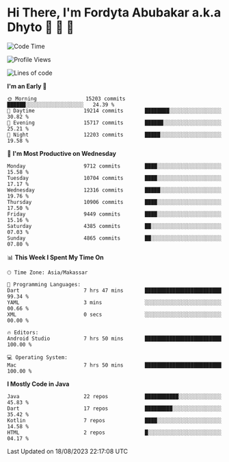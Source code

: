 # Hi There, I'm Fordyta Abubakar a.k.a Dhyto 👋 👋 👋 

<!--
**DhytoDev/dhytodev** is a ✨ _special_ ✨ repository because its `README.md` (this file) appears on your GitHub profile.

Here are some ideas to get you started:

- 🔭 I’m currently working on ...
- 🌱 I’m currently learning ...
- 👯 I’m looking to collaborate on ...
- 🤔 I’m looking for help with ...
- 💬 Ask me about ...
- 📫 How to reach me: ...
- 😄 Pronouns: ...
- ⚡ Fun fact: ...
-->

<!--START_SECTION:waka-->
![Code Time](http://img.shields.io/badge/Code%20Time-1%2C982%20hrs%2011%20mins-blue)

![Profile Views](http://img.shields.io/badge/Profile%20Views-0-blue)

![Lines of code](https://img.shields.io/badge/From%20Hello%20World%20I%27ve%20Written-7.8%20million%20lines%20of%20code-blue)

**I'm an Early 🐤** 

```text
🌞 Morning                15203 commits       ██████░░░░░░░░░░░░░░░░░░░   24.39 % 
🌆 Daytime                19214 commits       ████████░░░░░░░░░░░░░░░░░   30.82 % 
🌃 Evening                15717 commits       ██████░░░░░░░░░░░░░░░░░░░   25.21 % 
🌙 Night                  12203 commits       █████░░░░░░░░░░░░░░░░░░░░   19.58 % 
```
📅 **I'm Most Productive on Wednesday** 

```text
Monday                   9712 commits        ████░░░░░░░░░░░░░░░░░░░░░   15.58 % 
Tuesday                  10704 commits       ████░░░░░░░░░░░░░░░░░░░░░   17.17 % 
Wednesday                12316 commits       █████░░░░░░░░░░░░░░░░░░░░   19.76 % 
Thursday                 10906 commits       ████░░░░░░░░░░░░░░░░░░░░░   17.50 % 
Friday                   9449 commits        ████░░░░░░░░░░░░░░░░░░░░░   15.16 % 
Saturday                 4385 commits        ██░░░░░░░░░░░░░░░░░░░░░░░   07.03 % 
Sunday                   4865 commits        ██░░░░░░░░░░░░░░░░░░░░░░░   07.80 % 
```


📊 **This Week I Spent My Time On** 

```text
🕑︎ Time Zone: Asia/Makassar

💬 Programming Languages: 
Dart                     7 hrs 47 mins       █████████████████████████   99.34 % 
YAML                     3 mins              ░░░░░░░░░░░░░░░░░░░░░░░░░   00.66 % 
XML                      0 secs              ░░░░░░░░░░░░░░░░░░░░░░░░░   00.00 % 

🔥 Editors: 
Android Studio           7 hrs 50 mins       █████████████████████████   100.00 % 

💻 Operating System: 
Mac                      7 hrs 50 mins       █████████████████████████   100.00 % 
```

**I Mostly Code in Java** 

```text
Java                     22 repos            ███████████░░░░░░░░░░░░░░   45.83 % 
Dart                     17 repos            █████████░░░░░░░░░░░░░░░░   35.42 % 
Kotlin                   7 repos             ████░░░░░░░░░░░░░░░░░░░░░   14.58 % 
HTML                     2 repos             █░░░░░░░░░░░░░░░░░░░░░░░░   04.17 % 
```




 Last Updated on 18/08/2023 22:17:08 UTC
<!--END_SECTION:waka-->
